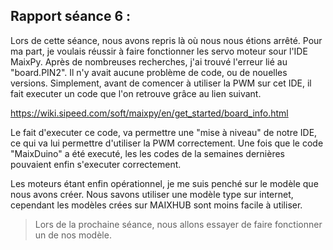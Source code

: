 ## Rapport séance 6 :

Lors de cette séance, nous avons repris là où nous nous étions arrêté. Pour ma part, je voulais réussir à faire fonctionner les servo moteur sour l'IDE MaixPy.
Après de nombreuses recherches, j'ai trouvé l'erreur lié au "board.PIN2". Il n'y avait aucune problème de code, ou de nouelles versions.
Simplement, avant de comencer à utiliser la PWM sur cet IDE, il fait executer un code que l'on retrouve grâce au lien suivant.

https://wiki.sipeed.com/soft/maixpy/en/get_started/board_info.html

Le fait d'executer ce code, va permettre une "mise à niveau" de notre IDE, ce qui va lui permettre d'utiliser la PWM correctement.
Une fois que le code "MaixDuino" a été executé, les les codes de la semaines dernières pouvaient enfin s'executer correctement.

Les moteurs étant enfin opérationnel, je me suis penché sur le modèle que nous avons créer.
Nous savons utiliser une modèle type sur internet, cependant les modèles crées sur MAIXHUB sont moins facile à utiliser.

> Lors de la prochaine séance, nous allons essayer de faire fonctionner un de nos modèle.
